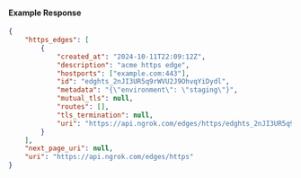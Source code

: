 <!-- Code generated for API Clients. DO NOT EDIT. -->

#### Example Response

```json
{
	"https_edges": [
		{
			"created_at": "2024-10-11T22:09:12Z",
			"description": "acme https edge",
			"hostports": ["example.com:443"],
			"id": "edghts_2nJI3UR5q9rWVU2J9OhvqYiDydl",
			"metadata": "{\"environment\": \"staging\"}",
			"mutual_tls": null,
			"routes": [],
			"tls_termination": null,
			"uri": "https://api.ngrok.com/edges/https/edghts_2nJI3UR5q9rWVU2J9OhvqYiDydl"
		}
	],
	"next_page_uri": null,
	"uri": "https://api.ngrok.com/edges/https"
}
```
